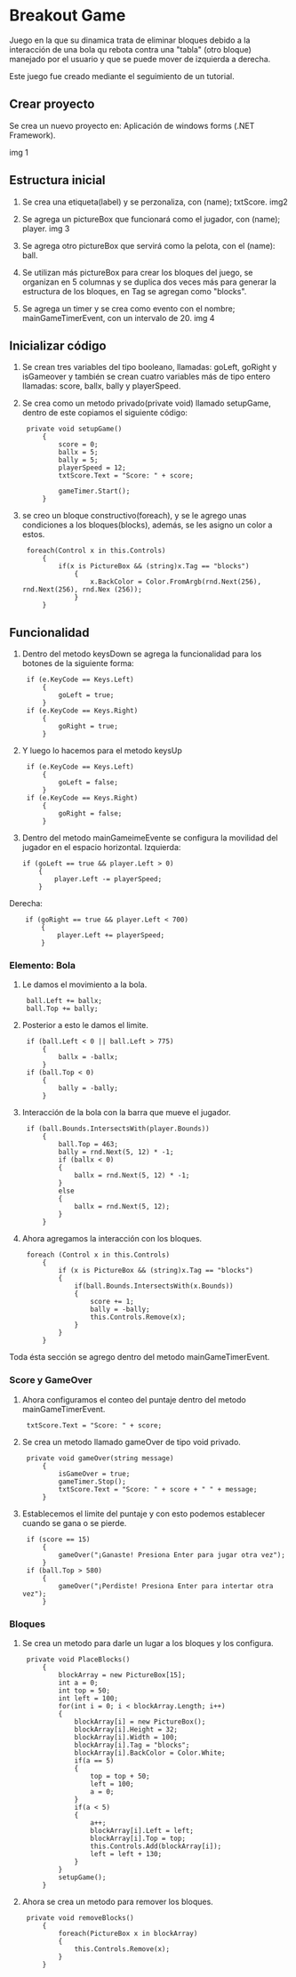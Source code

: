 
# Breakout Game

Juego en la que su dinamica trata de eliminar bloques debido a la interacción de una bola qu rebota contra una "tabla" (otro bloque) manejado por el usuario y que se puede mover de izquierda a derecha.

Este juego fue creado mediante el seguimiento de un tutorial.

## Crear proyecto

Se crea un nuevo proyecto en: Aplicación de windows forms (.NET Framework).

img 1
## Estructura inicial

1. Se crea una etiqueta(label) y se perzonaliza, con (name); txtScore.
img2

2. Se agrega un pictureBox que funcionará como el jugador, con (name); player.
img 3

3. Se agrega otro pictureBox que servirá como la pelota, con el (name): ball.

4. Se utilizan más pictureBox para crear los bloques del juego, se organizan en 5 columnas y se duplica dos veces más para generar la estructura de los bloques, en Tag se agregan como "blocks".

5. Se agrega un timer y se crea como evento con el nombre; mainGameTimerEvent, con un intervalo de 20.
img 4 
## Inicializar código

1. Se crean tres variables del tipo booleano, llamadas: goLeft, goRight y isGameover y también se crean cuatro variables más de tipo entero llamadas: score, ballx, bally y playerSpeed.

2. Se crea como un metodo privado(private void) llamado setupGame, dentro de este copiamos el siguiente código:

        private void setupGame()
            {
                score = 0;
                ballx = 5;
                bally = 5;
                playerSpeed = 12;
                txtScore.Text = "Score: " + score;

                gameTimer.Start();
            }

3. se creo un bloque constructivo(foreach), y se le agrego unas condiciones a los bloques(blocks), además, se les asigno un color a estos.

        foreach(Control x in this.Controls)
            {
                if(x is PictureBox && (string)x.Tag == "blocks")
                    {
                        x.BackColor = Color.FromArgb(rnd.Next(256), rnd.Next(256), rnd.Nex (256));
                    }
            }


## Funcionalidad

1. Dentro del metodo keysDown se agrega la funcionalidad para los botones de la siguiente forma:

        if (e.KeyCode == Keys.Left)
            {
                goLeft = true;
            }
        if (e.KeyCode == Keys.Right)
            {
                goRight = true;
            }

2. Y luego lo hacemos para el metodo keysUp

        if (e.KeyCode == Keys.Left)
            {
                goLeft = false;
            }
        if (e.KeyCode == Keys.Right)
            {
                goRight = false;
            }


3.  Dentro del metodo mainGameimeEvente se configura la movilidad del jugador en el espacio horizontal.
Izquierda:
    
        if (goLeft == true && player.Left > 0)
            {
                player.Left -= playerSpeed;
            }

Derecha:

        if (goRight == true && player.Left < 700)
            {
                player.Left += playerSpeed;
            }

### Elemento: Bola

1. Le damos el movimiento a la bola.

        ball.Left += ballx;
        ball.Top += bally;

2. Posterior a esto le damos el limite.

        if (ball.Left < 0 || ball.Left > 775)
            {
                ballx = -ballx;
            }
        if (ball.Top < 0)
            {
                bally = -bally;
            }

3. Interacción de la bola con la barra que mueve el jugador.

        if (ball.Bounds.IntersectsWith(player.Bounds))
            {
                ball.Top = 463;
                bally = rnd.Next(5, 12) * -1;
                if (ballx < 0)
                {
                    ballx = rnd.Next(5, 12) * -1;
                }
                else
                {
                    ballx = rnd.Next(5, 12);
                }
            }

4. Ahora agregamos la interacción con los bloques.

        foreach (Control x in this.Controls)
            {
                if (x is PictureBox && (string)x.Tag == "blocks")
                {
                    if(ball.Bounds.IntersectsWith(x.Bounds))
                    {
                        score += 1;
                        bally = -bally;
                        this.Controls.Remove(x);
                    }
                }
            }

Toda ésta sección se agrego dentro del metodo mainGameTimerEvent.

### Score y GameOver

1. Ahora configuramos el conteo del puntaje dentro del metodo mainGameTimerEvent.

        txtScore.Text = "Score: " + score;

2. Se crea un metodo llamado gameOver de tipo void privado.

        private void gameOver(string message)
            {
                isGameOver = true;
                gameTimer.Stop();
                txtScore.Text = "Score: " + score + " " + message;
            }

3. Establecemos el limite del puntaje y con esto podemos establecer cuando se gana o se pierde.

        if (score == 15)
            {
                gameOver("¡Ganaste! Presiona Enter para jugar otra vez");
            }
        if (ball.Top > 580)
            {
                gameOver("¡Perdiste! Presiona Enter para intertar otra vez");
            }

### Bloques 

1. Se crea un metodo para darle un lugar a los bloques y los configura.

        private void PlaceBlocks()
            {
                blockArray = new PictureBox[15];
                int a = 0;
                int top = 50;
                int left = 100;
                for(int i = 0; i < blockArray.Length; i++)
                {
                    blockArray[i] = new PictureBox();
                    blockArray[i].Height = 32;
                    blockArray[i].Width = 100;
                    blockArray[i].Tag = "blocks";
                    blockArray[i].BackColor = Color.White;
                    if(a == 5)
                    {
                        top = top + 50;
                        left = 100;
                        a = 0;
                    }
                    if(a < 5)
                    {
                        a++;
                        blockArray[i].Left = left;
                        blockArray[i].Top = top;
                        this.Controls.Add(blockArray[i]);
                        left = left + 130;
                    }
                }
                setupGame();
            }


2. Ahora se crea un metodo para remover los bloques.

        private void removeBlocks()
            {
                foreach(PictureBox x in blockArray)
                {
                    this.Controls.Remove(x);
                }
            }











